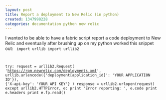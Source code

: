 ```yaml
---
layout: post
title: Report a deployment to New Relic (in python)
created: 1347998228
categories: documentation python new relic
---
```

I wanted to be able to have a fabric script report a code deployment to New Relic and eventually after brushing up on my python worked this snippet out:
<code>
import urllib
import urllib2

try:
  request = urllib2.Request(
    'https://rpm.newrelic.com/deployments.xml',
    urllib.urlencode({'deployment[application_id]': 'YOUR APPLICATION ID'}),
    {'X-api-key': 'YOUR API KEY'}
  )
  response = urllib2.urlopen(request)
except urllib2.HTTPError, e:
  print 'Error reporting: ', e.code
  print e.headers
  print e.fp.read()
</code>
